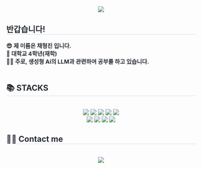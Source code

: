<div align= "center">
    <img src="https://capsule-render.vercel.app/api?type=soft&color=0:ceeaed,100:5baee1&height=180&text=Hi%20there,%20i'm%20HyungJin%20Chae&animation=&fontColor=000000&fontSize=50" />
    </div>
    <div style="text-align: left;"> 
    <h2 style="border-bottom: 1px solid #d8dee4; color: #282d33;"> 반갑습니다! </h2>  
    <div style="font-weight: 700; font-size: 15px; text-align: left; color: #282d33;"> 😎 제 이름은 채형진 입니다.<br></li></li>👻 대학교 4학년(재학) <br></li></li> 🧑‍💻 주로, 생성형 Ai의 LLM과 관련하여 공부를 하고 있습니다.</li></li> </div> <br> </li></li> 
    </div>
    <div style="text-align: left;">
    <h2 style="border-bottom: 1px solid #d8dee4; color: #282d33;"> 📚 STACKS </h2> <br> 
    <div  align= "center"> <img src="https://img.shields.io/badge/Python-3776AB?style=for-the-badge&logo=Python&logoColor=white">
                           <img src="https://img.shields.io/badge/c++-00599C?style=for-the-badge&logo=c%2B%2B&logoColor=white">
                           <img src="https://img.shields.io/badge/css-1572B6?style=for-the-badge&logo=css3&logoColor=white">
                           <img src="https://img.shields.io/badge/html5-E34F26?style=for-the-badge&logo=html5&logoColor=white"> 
                           <img src="https://img.shields.io/badge/javascript-F7DF1E?style=for-the-badge&logo=javascript&logoColor=black">
                           <br>
                           <img src="https://img.shields.io/badge/windows-0078D4?style=for-the-badge&logo=Windows 10&logoColor=white"> 
                           <img src="https://img.shields.io/badge/github-181717?style=for-the-badge&logo=github&logoColor=white"> 
                           <img src="https://img.shields.io/badge/visualstudiocode-007ACC?style=for-the-badge&logo=visualstudiocode&logoColor=white">
                           <img src="https://img.shields.io/badge/amazonaws-232F3E?style=for-the-badge&logo=amazonaws&logoColor=white">
                           <br>
                        <div></div>
    <div style="text-align: left;">
    <h2 style="border-bottom: 1px solid #d8dee4; color: #282d33;"> 🧑‍💻 Contact me </h2> <br> 
    <div align= "center"> <a href=mailto:hyungjin0706@gmail.com> <img src="https://img.shields.io/badge/Gmail-EA4335?style=for-the-badge&logo=Gmail&logoColor=white&link=mailto:hyungjin0706@gmail.com"> </a>
         <a href=https://www.notion.so/4b172ec7d8b54a2f8df01e65a203a97b> 
         
   </div> 


